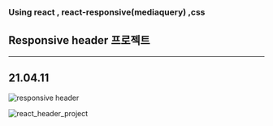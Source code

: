 ### Using react , react-responsive(mediaquery) ,css
## Responsive header 프로젝트

---
21.04.11
---
![responsive header](https://user-images.githubusercontent.com/13329304/114307656-991a6c00-9b1b-11eb-8908-1fcbcf5c3ca9.gif)


![react_header_project](https://user-images.githubusercontent.com/13329304/114312126-84929f80-9b2c-11eb-972d-9d44c2e168c6.gif)
